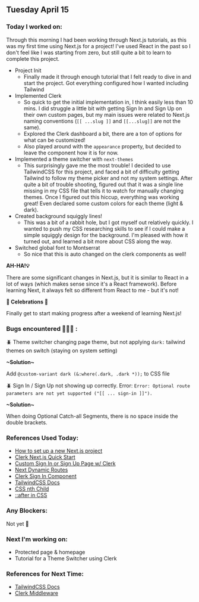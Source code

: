 ## Tuesday April 15

### Today I worked on:

Through this morning I had been working through Next.js tutorials, as this was my first time using Next.js for a project! I've used React in the past so I don't feel like I was starting from zero, but still quite a bit to learn to complete this project.

- Project Init
  - Finally made it through enough tutorial that I felt ready to dive in and start the project. Got everything configured how I wanted including Tailwind
- Implemented Clerk
  - So quick to get the initial implementation in, I think easily less than 10 mins. I did struggle a little bit with getting Sign In and Sign Up on their own custom pages, but my main issues were related to Next.js naming conventions (`[[ ...slug ]]` and `[[...slug]]` are not the same).
  - Explored the Clerk dashboard a bit, there are a ton of options for what can be customized!
  - Also played around with the `appearance` property, but decided to leave the component how it is for now.
- Implemented a theme switcher with `next-themes`
  - This surprisingly gave me the most trouble! I decided to use TailwindCSS for this project, and faced a bit of difficulty getting Tailwind to follow my theme picker and not my system settings. After quite a bit of trouble shooting, figured out that it was a single line missing in my CSS file that tells it to watch for manually changing themes. Once I figured out this hiccup, everything was working great! Even declared some custom colors for each theme (light & dark).
- Created background squiggly lines!
  - This was a bit of a rabbit hole, but I got myself out relatively quickly. I wanted to push my CSS researching skills to see if I could make a simple squiggly design for the background. I'm pleased with how it turned out, and learned a bit more about CSS along the way.
- Switched global font to Montserrat
  - So nice that this is auto changed on the clerk components as well!

**AH-HA!💡**

There are some significant changes in Next.js, but it is similar to React in a lot of ways (which makes sense since it's a React framework). Before learning Next, it always felt so different from React to me - but it's not!

**🎉 Celebrations 🎉**

Finally get to start making progress after a weekend of learning Next.js!

### Bugs encountered 🐛🐞🐜 :

🪲 Theme switcher changing page theme, but not applying `dark:` tailwind themes on switch (staying on system setting)

**\~Solution~**

Add `@custom-variant dark (&:where(.dark, .dark *));` to CSS file

🪲 Sign In / Sign Up not showing up correctly. Error: `Error: Optional route parameters are not yet supported ("[[ ... sign-in ]]").`

**\~Solution~**

When doing Optional Catch-all Segments, there is no space inside the double brackets.

### References Used Today:

- [How to set up a new Next.js project](https://nextjs.org/docs/app/getting-started/installation)
- [Clerk Next.js Quick Start](https://clerk.com/docs/quickstarts/nextjs)
- [Custom Sign In or Sign Up Page w/ Clerk](https://clerk.com/docs/references/nextjs/custom-sign-in-or-up-page)
- [Next Dynamic Routes](https://nextjs.org/docs/pages/building-your-application/routing/dynamic-routes#optional-catch-all-segments)
- [Clerk Sign In Component](https://clerk.com/docs/components/authentication/sign-in)
- [TailwindCSS Docs](https://tailwindcss.com/docs/installation/framework-guides/nextjs)
- [CSS nth Child](https://developer.mozilla.org/en-US/docs/Web/CSS/:nth-child)
- [::after in CSS](https://developer.mozilla.org/en-US/docs/Web/CSS/::after)

### Any Blockers:

Not yet 😬

### Next I'm working on:

- Protected page & homepage
- Tutorial for a Theme Switcher using Clerk

### References for Next Time:

- [TailwindCSS Docs](https://tailwindcss.com/docs/installation/framework-guides/nextjs)
- [Clerk Middleware](https://clerk.com/docs/references/nextjs/clerk-middleware)
